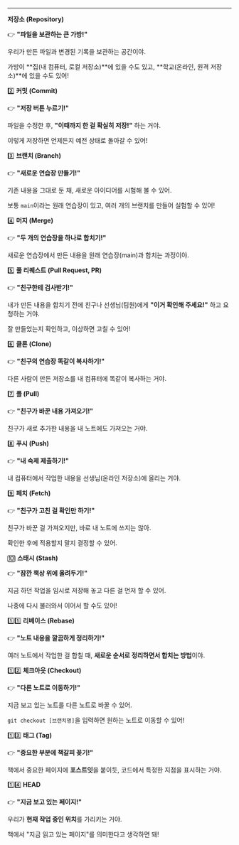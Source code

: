 -- - 
**저장소 (Repository)**

👉 **"파일을 보관하는 큰 가방!"**

우리가 만든 파일과 변경된 기록을 보관하는 공간이야.

가방이 **집(내 컴퓨터, 로컬 저장소)**에 있을 수도 있고, **학교(온라인, 원격 저장소)**에 있을 수도 있어!

2️⃣ **커밋 (Commit)**

👉 **"저장 버튼 누르기!"**

파일을 수정한 후, **"이때까지 한 걸 확실히 저장!"** 하는 거야.

이렇게 저장하면 언제든지 예전 상태로 돌아갈 수 있어!

3️⃣ **브랜치 (Branch)**

👉 **"새로운 연습장 만들기!"**

기존 내용을 그대로 둔 채, 새로운 아이디어를 시험해 볼 수 있어.

보통 `main`이라는 원래 연습장이 있고, 여러 개의 브랜치를 만들어 실험할 수 있어!

4️⃣ **머지 (Merge)**

👉 **"두 개의 연습장을 하나로 합치기!"**

새로운 연습장에서 만든 내용을 원래 연습장(main)과 합치는 과정이야.

5️⃣ **풀 리퀘스트 (Pull Request, PR)**

👉 **"친구한테 검사받기!"**

내가 만든 내용을 합치기 전에 친구나 선생님(팀원)에게 **"이거 확인해 주세요!"** 하고 요청하는 거야.

잘 만들었는지 확인하고, 이상하면 고칠 수 있어!

6️⃣ **클론 (Clone)**

👉 **"친구의 연습장 똑같이 복사하기!"**

다른 사람이 만든 저장소를 내 컴퓨터에 똑같이 복사하는 거야.

7️⃣ **풀 (Pull)**

👉 **"친구가 바꾼 내용 가져오기!"**

친구가 새로 추가한 내용을 내 노트에도 가져오는 거야.

8️⃣ **푸시 (Push)**

👉 **"내 숙제 제출하기!"**

내 컴퓨터에서 작업한 내용을 선생님(온라인 저장소)에 올리는 거야.

9️⃣ **페치 (Fetch)**

👉 **"친구가 고친 걸 확인만 하기!"**

친구가 바꾼 걸 가져오지만, 바로 내 노트에 쓰지는 않아.

확인한 후에 적용할지 말지 결정할 수 있어.

🔟 **스태시 (Stash)**

👉 **"잠깐 책상 위에 올려두기!"**

지금 하던 작업을 임시로 저장해 놓고 다른 걸 먼저 할 수 있어.

나중에 다시 불러와서 이어서 할 수도 있어!

1️⃣1️⃣ **리베이스 (Rebase)**

👉 **"노트 내용을 깔끔하게 정리하기!"**

여러 노트에서 작업한 걸 합칠 때, **새로운 순서로 정리하면서 합치는 방법**이야.

1️⃣2️⃣ **체크아웃 (Checkout)**

👉 **"다른 노트로 이동하기!"**

지금 보고 있는 노트를 다른 노트로 바꿀 수 있어.

`git checkout [브랜치명]`을 입력하면 원하는 노트로 이동할 수 있어!

1️⃣3️⃣ **태그 (Tag)**

👉 **"중요한 부분에 책갈피 꽂기!"**

책에서 중요한 페이지에 **포스트잇**을 붙이듯, 코드에서 특정한 지점을 표시하는 거야.

1️⃣4️⃣ **HEAD**

👉 **"지금 보고 있는 페이지!"**

우리가 **현재 작업 중인 위치**를 가리키는 거야.

책에서 "지금 읽고 있는 페이지"를 의미한다고 생각하면 돼!